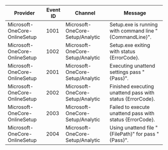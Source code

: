 Provider                       |  Event ID  |  Channel                           |  Message
-------------------------------|------------|------------------------------------|-----------------------------------------------------------
Microsoft-OneCore-OnlineSetup  |  1001      |  Microsoft-OneCore-Setup/Analytic  |  Setup.exe is running with command line "{CommandLine}".
Microsoft-OneCore-OnlineSetup  |  1002      |  Microsoft-OneCore-Setup/Analytic  |  Setup.exe exiting with status {ErrorCode}.
Microsoft-OneCore-OnlineSetup  |  2001      |  Microsoft-OneCore-Setup/Analytic  |  Executing unattend settings pass "{Pass}".
Microsoft-OneCore-OnlineSetup  |  2002      |  Microsoft-OneCore-Setup/Analytic  |  Finished executing unattend pass with status {ErrorCode}.
Microsoft-OneCore-OnlineSetup  |  2003      |  Microsoft-OneCore-Setup/Analytic  |  Failed to execute unattend pass with status {ErrorCode}.
Microsoft-OneCore-OnlineSetup  |  2004      |  Microsoft-OneCore-Setup/Analytic  |  Using unattend file "{FilePath}" for pass "{Pass}".